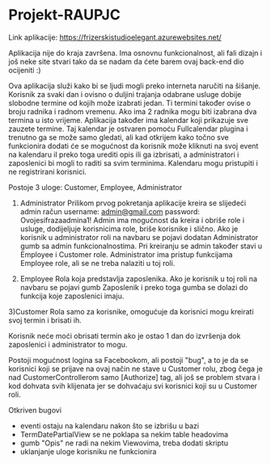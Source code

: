 # Projekt-RAUPJC

Link aplikacije: https://frizerskistudioelegant.azurewebsites.net/

Aplikacija nije do kraja završena. Ima osnovnu funkcionalnost, ali fali dizajn i još neke site stvari tako da se nadam da ćete barem ovaj back-end dio ocijeniti :)

Ova aplikacija služi kako bi se ljudi mogli preko interneta naručiti na šišanje. Korisnik za svaki dan i ovisno o duljini trajanja odabrane usluge dobije slobodne termine od kojih može izabrati jedan. Ti termini također ovise o broju radnika i radnom vremenu. Ako ima 2 radnika mogu biti izabrana dva termina u isto vrijeme. 
Aplikacija također ima kalendar koji prikazuje sve zauzete termine. Taj kalendar je ostvaren pomoću Fullcalendar plugina i trenutno ga se može samo gledati, ali kad otkrijem kako točno sve funkcionira dodati će se mogućnost da korisnik može kliknuti na svoj event na kalendaru il preko toga urediti opis ili ga izbrisati, a administratori i zaposlenici bi mogli to raditi sa svim terminima.
Kalendaru mogu pristupiti i ne registrirani korisnici.

Postoje 3 uloge: Customer, Employee, Administrator

1) Administrator
Prilikom prvog pokretanja aplikacije kreira se slijedeći admin račun
username: admin@gmail.com
password: Ovojesifrazaadmina1!
Admin ima mogućnost da kreira i obriše role i usluge, dodijeljuje korisnicima role, briše korisnike i slično. 
Ako je korisnik u administrator roli na navbaru se pojavi dodatan Administrator gumb sa admin funkcionalnostima. 
Pri kreiranju se admin također stavi u Employee i Customer role.
Administrator ima pristup funkcijama Employee role, ali se ne treba nalaziti u toj roli. 

2) Employee
Rola koja predstavlja zaposlenika. Ako je korisnik u toj roli na navbaru se pojavi gumb Zaposlenik i preko toga gumba se dolazi do funkcija koje zaposlenici imaju. 

3)Customer
Rola samo za korisnike, omogućuje da korisnici mogu kreirati svoj termin i brisati ih. 

Korisnik neće moći obrisati termin ako je ostao 1 dan do izvršenja dok zaposlenici i administrator to mogu. 

Postoji mogućnost logina sa Facebookom, ali postoji "bug", a to je da se korisnici koji se prijave na ovaj način ne stave u Customer rolu, zbog čega je nad CustomerControllerom samo [Authorize] tag, ali još se problem stvara i kod dohvata svih klijenata jer se dohvaćaju svi korisnici koji su u Customer roli.

Otkriven bugovi
- eventi ostaju na kalendaru nakon što se izbrišu u bazi
- TermDatePartialView se ne poklapa sa nekim table headovima
- gumb "Opis" ne radi na nekim Viewovima, treba dodati skriptu
- uklanjanje uloge korisniku ne funkcionira
